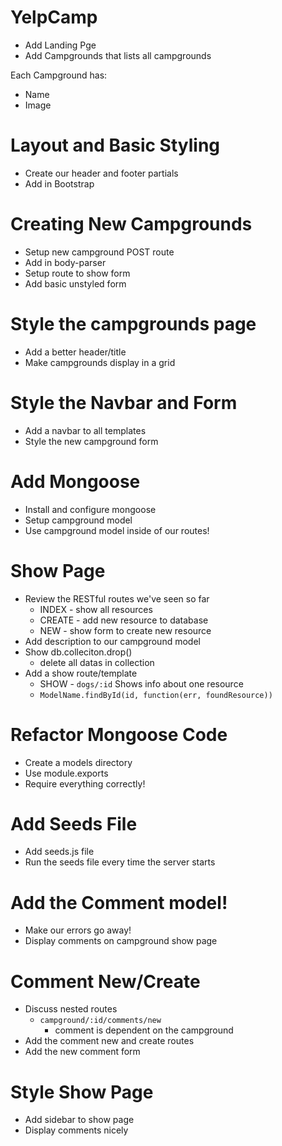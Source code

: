 # YelpCamp
* Add Landing Pge
* Add Campgrounds that lists all campgrounds

Each Campground has:
* Name
* Image

# Layout and Basic Styling
* Create our header and footer partials
* Add in Bootstrap

# Creating New Campgrounds
* Setup new campground POST route
* Add in body-parser
* Setup route to show form
* Add basic unstyled form

# Style the campgrounds page
* Add a better header/title
* Make campgrounds display in a grid

# Style the Navbar and Form
* Add a navbar to all templates
* Style the new campground form

# Add Mongoose
* Install and configure mongoose
* Setup campground model
* Use campground model inside of our routes!

# Show Page
* Review the RESTful routes we've seen so far
	* INDEX - show all resources
	* CREATE - add new resource to database
	* NEW - show form to create new resource
* Add description to our campground model
* Show db.colleciton.drop()
	* delete all datas in collection
* Add a show route/template
	* SHOW - `dogs/:id` Shows info about one resource
	* `ModelName.findById(id, function(err, foundResource))`
	
# Refactor Mongoose Code
* Create a models directory
* Use module.exports
* Require everything correctly!

# Add Seeds File
* Add seeds.js file
* Run the seeds file every time the server starts

# Add the Comment model!
* Make our errors go away!
* Display comments on campground show page

# Comment New/Create
* Discuss nested routes
	* `campground/:id/comments/new`
		* comment is dependent on the campground
* Add the comment new and create routes
* Add the new comment form

# Style Show Page
* Add sidebar to show page
* Display comments nicely